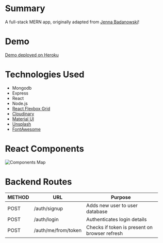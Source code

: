 # Summary
 A full-stack MERN app, originally adapted from [Jenna Badanowski](https://github.com/jbadan/meanImageEditor)!

# Demo

[Demo deployed on Heroku](https://mern-thingy.herokuapp.com/)

# Technologies Used
* Mongodb
* Express
* React
* Node.js
* [React Flexbox Grid](https://roylee0704.github.io/react-flexbox-grid/)
* [Cloudinary](https://cloudinary.com/)
* [Material UI](http://www.material-ui.com/#/)
* [Unsplash](https://unsplash.com/)
* [FontAwesome](http://fontawesome.io/)

# React Components

![Components Map](/client/public/download.png)

# Backend Routes
METHOD | URL | Purpose
--- | --- | ---
POST | /auth/signup | Adds new user to user database
POST | /auth/login | Authenticates login details
POST | /auth/me/from/token | Checks if token is present on browser refresh

